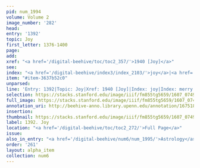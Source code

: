 ```yaml
---
pid: num_1994
volume: Volume 2
image_number: '282'
head:
entry: '1392'
topic: Joy
first_letter: 1376-1400
page:
add:
xref: "<a href='/digital-beehive/toc/toc2_357/'>1940 [Joy]</a>"
see:
index: "<a href='/digital-beehive/index3/index_2103/'>joy</a>|<a href='/digital-beehive/index3/index_2524/'>merry</a>"
item: "#item-3637b52c0"
unparsed:
line: 'Entry: 1392|Topic: Joy|Xref: 1940 [Joy]|Index: joy|Index: merry|#item-3637b52c0'
selection: https://stacks.stanford.edu/image/iiif/fm855tg5659/1607_0749/927,1201,2791,448/full/0/default.jpg
full_image: https://stacks.stanford.edu/image/iiif/fm855tg5659/1607_0749/full/full/0/default.jpg
annotation_uri: http://beehive-anno.library.upenn.edu/annotation/1675188324810
insertion:
thumbnail: https://stacks.stanford.edu/image/iiif/fm855tg5659/1607_0749/927,1201,600,180/250,/0/default.jpg
label: 1392. Joy
location: "<a href='/digital-beehive/toc/toc2_272/'>Full Page</a>"
issue:
also_in_entry: "<a href='/digital-beehive/num6/num_1995/'>Astrology</a>"
order: '261'
layout: alpha_item
collection: num6
---
```

